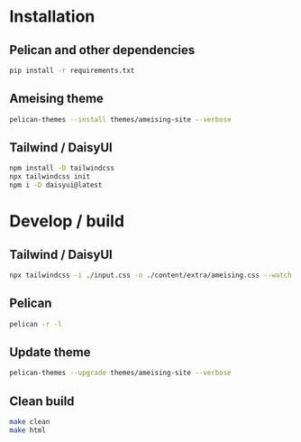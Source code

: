 # Installation

## Pelican and other dependencies
```bash
pip install -r requirements.txt
```

## Ameising theme
```bash
pelican-themes --install themes/ameising-site --verbose
```

## Tailwind / DaisyUI
```bash
npm install -D tailwindcss
npx tailwindcss init
npm i -D daisyui@latest
```


# Develop / build

## Tailwind / DaisyUI
```bash
npx tailwindcss -i ./input.css -o ./content/extra/ameising.css --watch
```

## Pelican
```bash
pelican -r -l
```

## Update theme
```bash
pelican-themes --upgrade themes/ameising-site --verbose
```

## Clean build
```bash
make clean
make html
```


